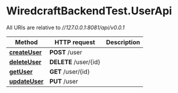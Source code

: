 # WiredcraftBackendTest.UserApi

All URIs are relative to *//127.0.0.1:8081/api/v0.0.1*

Method | HTTP request | Description
------------- | ------------- | -------------
[**createUser**](UserApi.md#createUser) | **POST** /user | 
[**deleteUser**](UserApi.md#deleteUser) | **DELETE** /user/{id} | 
[**getUser**](UserApi.md#getUser) | **GET** /user/{id} | 
[**updateUser**](UserApi.md#updateUser) | **PUT** /user | 



